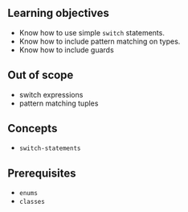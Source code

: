 ## Learning objectives

- Know how to use simple `switch` statements.
- Know how to include pattern matching on types.
- Know how to include guards

## Out of scope

- switch expressions
- pattern matching tuples

## Concepts

- `switch-statements`

## Prerequisites

- `enums`
- `classes`
